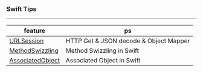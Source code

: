 ### Swift Tips
---
| feature   | ps   |
|-----------|------|
| [URLSession](SwiftTips/Tips.playground/Pages/URLSession.xcplaygroundpage/Contents.swift)  | HTTP Get & JSON decode & Object Mapper  |
| [MethodSwizzling](SwiftTips/Tips.playground/Pages/MethodSwizzling.xcplaygroundpage/Contents.swift)  |  Method Swizzling in Swift |  
| [AssociatedObject](SwiftTips/Tips.playground/Pages/AssociatedObject.xcplaygroundpage/Contents.swift)  |  Associated Object in Swift |